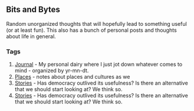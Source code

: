 ## Bits and Bytes

Random unorganized thoughts that will hopefully lead to something useful (or at least fun). This also has a bunch of personal posts and thoughts about life in general.

### Tags
 1. [Journal](SP01/P000.Cover) - My personal dairy where I just jot down whatever comes to mind - organized by yr-mn-dt.
 2. [Places](F02/P000.Cover) - notes about places and cultures as we
 3. [Stories](F03/P000.Cover) - Has democracy outlived its usefulness? Is there an alternative that we should start looking at? We think so.
 4. [Stories](F03/P000.Cover) - Has democracy outlived its usefulness? Is there an alternative that we should start looking at? We think so.
<!--stackedit_data:
eyJoaXN0b3J5IjpbMjgzODUwMjE5LC0xODE5MDgzMTU5XX0=
-->